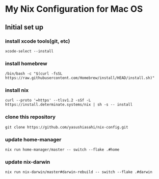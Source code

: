 # My Nix Configuration for Mac OS

## Initial set up
### install xcode tools(git, etc)
```
xcode-select --install
```
### install homebrew
```
/bin/bash -c "$(curl -fsSL https://raw.githubusercontent.com/Homebrew/install/HEAD/install.sh)"
```
### install nix
```
curl --proto '=https' --tlsv1.2 -sSf -L https://install.determinate.systems/nix | sh -s -- install
```
### clone this repository
```
git clone https://github.com/yasushiasahi/nix-config.git
```
### update home-manager
```
nix run home-manager/master -- switch --flake .#home
```
### update nix-darwin
```
nix run nix-darwin/master#darwin-rebuild -- switch --flake .#darwin
```



